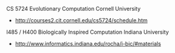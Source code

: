 
CS 5724 Evolutionary Computation Cornell University
- http://courses2.cit.cornell.edu/cs5724/schedule.htm

I485 / H400 Biologically Inspired Computation Indiana University
- http://www.informatics.indiana.edu/rocha/i-bic/#materials